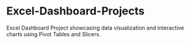 # Excel-Dashboard-Projects
Excel Dashboard Project showcasing data visualization and interactive charts using Pivot Tables and Slicers.
